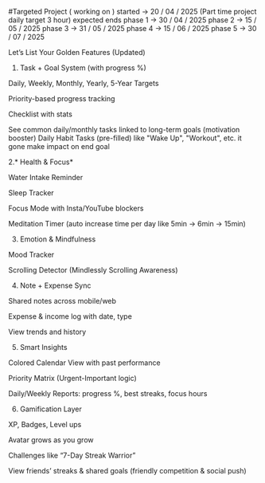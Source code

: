 #Targeted Project ( working on )
started -> 20 / 04 / 2025 (Part time project daily target 3 hour)
expected ends
        phase 1 -> 30 / 04 / 2025 
        phase 2 -> 15 / 05 / 2025
        phase 3 -> 31 / 05 / 2025
        phase 4 -> 15 / 06 / 2025
        phase 5 -> 30 / 07 / 2025

Let’s List Your Golden Features (Updated)

1. Task + Goal System (with progress %)

Daily, Weekly, Monthly, Yearly, 5-Year Targets

Priority-based progress tracking

Checklist with stats

See common daily/monthly tasks linked to long-term goals (motivation booster)
Daily Habit Tasks (pre-filled) like "Wake Up", "Workout", etc. it gone make impact on end goal

2.* Health & Focus*

Water Intake Reminder

Sleep Tracker

Focus Mode with Insta/YouTube blockers

Meditation Timer (auto increase time per day like 5min → 6min → 15min)

3. Emotion & Mindfulness

Mood Tracker

Scrolling Detector (Mindlessly Scrolling Awareness)


4. Note + Expense Sync

Shared notes across mobile/web

Expense & income log with date, type

View trends and history


5. Smart Insights

Colored Calendar View with past performance

Priority Matrix (Urgent-Important logic)

Daily/Weekly Reports: progress %, best streaks, focus hours


6. Gamification Layer

XP, Badges, Level ups

Avatar grows as you grow

Challenges like “7-Day Streak Warrior”

View friends’ streaks & shared goals (friendly competition & social push)
